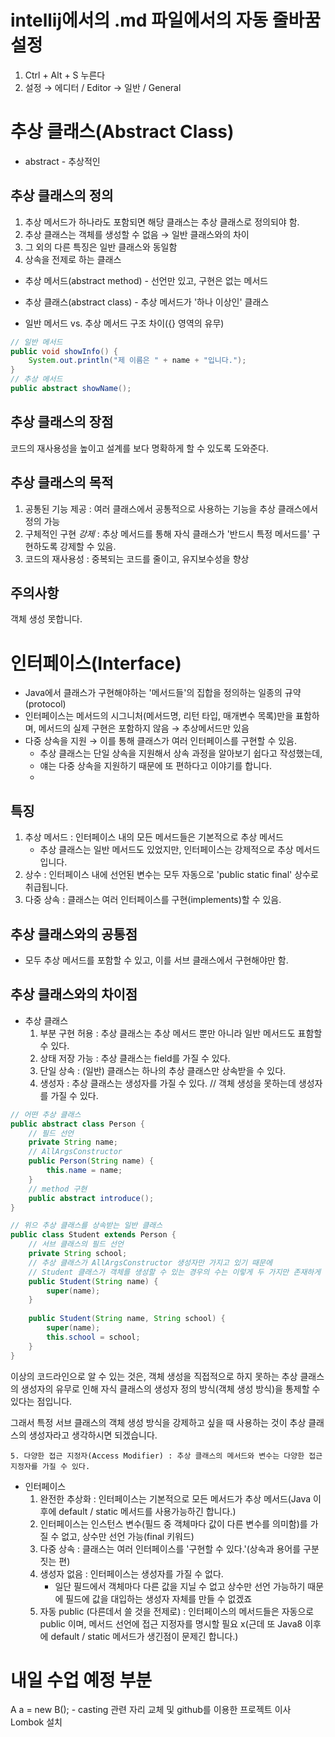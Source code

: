 # intellij에서의 .md 파일에서의 자동 줄바꿈 설정
1. Ctrl + Alt + S 누른다 
2. 설정 → 에디터 / Editor → 일반 / General

# 추상 클래스(Abstract Class)
- abstract - 추상적인
## 추상 클래스의 정의
1. 추상 메서드가 하나라도 포함되면 해당 클래스는 추상 클래스로 정의되야 함.
2. 추상 클래스는 객체를 생성할 수 없음 → 일반 클래스와의 차이
3. 그 외의 다른 특징은 일반 클래스와 동일함
4. 상속을 전제로 하는 클래스

- 추상 메서드(abstract method) - 선언만 있고, 구현은 없는 메서드
- 추상 클래스(abstract class) - 추상 메서드가 '하나 이상인' 클래스

- 일반 메서드 vs. 추상 메서드 구조 차이({} 영역의 유무)
```java
// 일반 메서드
public void showInfo() {
    System.out.println("제 이름은 " + name + "입니다.");
}
// 추상 메서드
public abstract showName();
```
## 추상 클래스의 장점
코드의 재사용성을 높이고 설계를 보다 명확하게 할 수 있도록 도와준다.

## 추상 클래스의 목적
1. 공통된 기능 제공 : 여러 클래스에서 공통적으로 사용하는 기능을 추상 클래스에서 정의 가능
2. 구체적인 구현 _강제_ : 추상 메서드를 통해 자식 클래스가 '반드시 특정 메서드를' 구현하도록 강제할 수 있음.
3. 코드의 재사용성 : 중복되는 코드를 줄이고, 유지보수성을 향상

## 주의사항
객체 생성 못합니다.

# 인터페이스(Interface)
- Java에서 클래스가 구현해야하는 '메서드들'의 집합을 정의하는 일종의 규약(protocol)
- 인터페이스는 메서드의 시그니처(메서드명, 리턴 타입, 매개변수 목록)만을 표함하며, 메서드의 실제 구현은 포함하지 않음 → 추상메서드만 있음
- 다중 상속을 지원 → 이를 통해 클래스가 여러 인터페이스를 구현할 수 있음.
  - 추상 클래스는 단일 상속을 지원해서 상속 과정을 알아보기 쉽다고 작성했는데,
  - 얘는 다중 상속을 지원하기 때문에 또 편하다고 이야기를 합니다.
  - 
## 특징
1. 추상 메서드 : 인터페이스 내의 모든 메서드들은 기본적으로 추상 메서드
   - 추상 클래스는 일반 메서드도 있었지만, 인터페이스는 강제적으로 추상 메서드 입니다.
2. 상수 : 인터페이스 내에 선언된 변수는 모두 자동으로 'public static final' 상수로 취급됩니다.
3. 다중 상속 : 클래스는 여러 인터페이스를 구현(implements)할 수 있음.

## 추상 클래스와의 공통점
- 모두 추상 메서드를 포함할 수 있고, 이를 서브 클래스에서 구현해야만 함.

## 추상 클래스와의 차이점
- 추상 클래스
  1. 부분 구현 허용 : 추상 클래스는 추상 메서드 뿐만 아니라 일반 메서드도 표함할 수 있다.
  2. 상태 저장 가능 : 추상 클래스는 field를 가질 수 있다.
  3. 단일 상속 : (일반) 클래스는 하나의 추상 클래스만 상속받을 수 있다.
  4. 생성자 : 추상 클래스는 생성자를 가질 수 있다. // 객체 생성을 못하는데 생성자를 가질 수 있다.
```java
// 어떤 추상 클래스
public abstract class Person {
    // 필드 선언
    private String name;
    // AllArgsConstructor
    public Person(String name) {
        this.name = name;
    }
    // method 구현
    public abstract introduce();
}

// 위으 추상 클래스를 상속받는 일반 클래스
public class Student extends Person {
    // 서브 클래스의 필드 선언
    private String school;
    // 추상 클래스가 AllArgsConstructor 생성자만 가지고 있기 때문에
    // Student 클래스가 객체를 생성할 수 있는 경우의 수는 이렇게 두 가지만 존재하게 됩니다.
    public Student(String name) {
        super(name);
    }
    
    public Student(String name, String school) {
        super(name);
        this.school = school;
    }
}
```
이상의 코드라인으로 알 수 있는 것은, 객체 생성을 직접적으로 하지 못하는 추상 클래스의 생성자의 유무로 인해 자식 클래스의 생성자 정의 방식(객체 생성 방식)을 통제할 수 있다는 점입니다.

그래서 특정 서브 클래스의 객체 생성 방식을 강제하고 싶을 때 사용하는 것이 추상 클래스의 생성자라고 생각하시면 되겠습니다.

    5. 다양한 접근 지정자(Access Modifier) : 추상 클래스의 메서드와 변수는 다양한 접근 지정자를 가질 수 있다.

- 인터페이스
  1. 완전한 추상화 : 인터페이스는 기본적으로 모든 메서드가 추상 메서드(Java 이후에 default / static 메서드를 사용가능하긴 합니다.)
  2. 인터페이스는 인스턴스 변수(필드 중 객체마다 값이 다른 변수를 의미함)를 가질 수 없고, 상수만 선언 가능(final 키워드)
  3. 다중 상속 : 클래스는 여러 인터페이스를 '구현할 수 있다.'(상속과 용어를 구분 짓는 편)
  4. 생성자 없음 : 인터페이스는 생성자를 가질 수 없다.
     - 일단 필드에서 객체마다 다른 값을 지닐 수 없고 상수만 선언 가능하기 때문에 필드에 값을 대입하는 생성자 자체를 만들 수 없겠죠
  5. 자동 public (다른데서 쓸 것을 전제로) : 인터페이스의 메서드들은 자동으로 public 이며, 메서드 선언에 접근 지정자를 명시할 필요 x(근데 또 Java8 이후에 default / static 메서드가 생긴점이 문제긴 합니다.)
     

# 내일 수업 예정 부분
A a = new B(); - casting 관련
자리 교체 및 github를 이용한 프로젝트 이사
Lombok 설치
